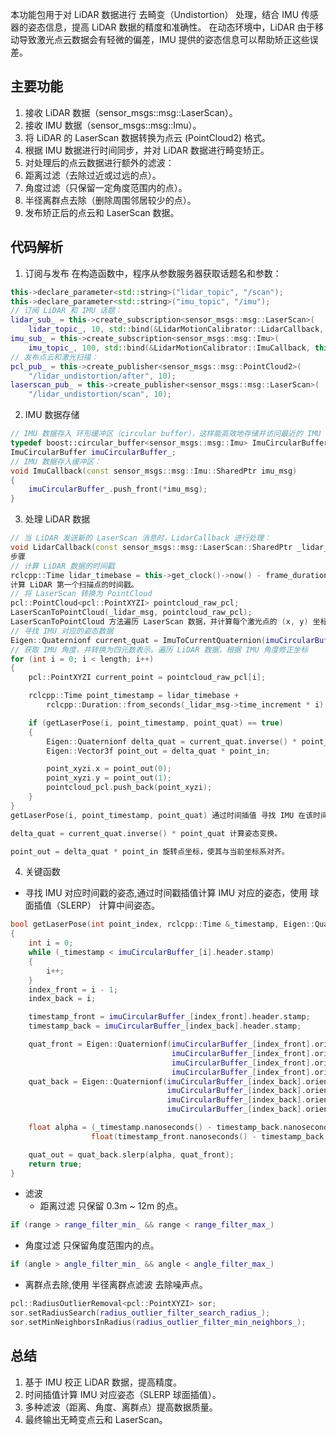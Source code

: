本功能包用于对 LiDAR 数据进行 去畸变（Undistortion） 处理，结合 IMU 传感器的姿态信息，提高 LiDAR 数据的精度和准确性。
在动态环境中，LiDAR 由于移动导致激光点云数据会有轻微的偏差，IMU 提供的姿态信息可以帮助矫正这些误差。

## 主要功能
1. 接收 LiDAR 数据（sensor_msgs::msg::LaserScan）。
2. 接收 IMU 数据（sensor_msgs::msg::Imu）。
3. 将 LiDAR 的 LaserScan 数据转换为点云 (PointCloud2) 格式。
4. 根据 IMU 数据进行时间同步，并对 LiDAR 数据进行畸变矫正。
5. 对处理后的点云数据进行额外的滤波：
6. 距离过滤（去除过近或过远的点）。
7. 角度过滤（只保留一定角度范围内的点）。
8. 半径离群点去除（删除周围邻居较少的点）。
9. 发布矫正后的点云和 LaserScan 数据。

## 代码解析
1. 订阅与发布
在构造函数中，程序从参数服务器获取话题名和参数：

```cpp
this->declare_parameter<std::string>("lidar_topic", "/scan");
this->declare_parameter<std::string>("imu_topic", "/imu");
// 订阅 LiDAR 和 IMU 话题：
lidar_sub_ = this->create_subscription<sensor_msgs::msg::LaserScan>(
    lidar_topic_, 10, std::bind(&LidarMotionCalibrator::LidarCallback, this, std::placeholders::_1));
imu_sub_ = this->create_subscription<sensor_msgs::msg::Imu>(
    imu_topic_, 100, std::bind(&LidarMotionCalibrator::ImuCallback, this, std::placeholders::_1));
// 发布点云和激光扫描：
pcl_pub_ = this->create_publisher<sensor_msgs::msg::PointCloud2>(
    "/lidar_undistortion/after", 10);
laserscan_pub_ = this->create_publisher<sensor_msgs::msg::LaserScan>(
    "/lidar_undistortion/scan", 10);
```

2. IMU 数据存储

```cpp
// IMU 数据存入 环形缓冲区（circular buffer），这样能高效地存储并访问最近的 IMU 数据，提高查找效率。
typedef boost::circular_buffer<sensor_msgs::msg::Imu> ImuCircularBuffer;
ImuCircularBuffer imuCircularBuffer_;
// IMU 数据存入缓冲区：
void ImuCallback(const sensor_msgs::msg::Imu::SharedPtr imu_msg)
{
    imuCircularBuffer_.push_front(*imu_msg);
}
```

3. 处理 LiDAR 数据
```cpp
// 当 LiDAR 发送新的 LaserScan 消息时，LidarCallback 进行处理：
void LidarCallback(const sensor_msgs::msg::LaserScan::SharedPtr _lidar_msg)
步骤
// 计算 LiDAR 数据的时间戳
rclcpp::Time lidar_timebase = this->get_clock()->now() - frame_duration - delay_duration;
计算 LiDAR 第一个扫描点的时间戳。
// 将 LaserScan 转换为 PointCloud
pcl::PointCloud<pcl::PointXYZI> pointcloud_raw_pcl;
LaserScanToPointCloud(_lidar_msg, pointcloud_raw_pcl);
LaserScanToPointCloud 方法遍历 LaserScan 数据，并计算每个激光点的 (x, y) 坐标。
// 寻找 IMU 对应的姿态数据
Eigen::Quaternionf current_quat = ImuToCurrentQuaternion(imuCircularBuffer_[0].orientation);
// 获取 IMU 角度，并转换为四元数表示。遍历 LiDAR 数据，根据 IMU 角度修正坐标
for (int i = 0; i < length; i++)
{
    pcl::PointXYZI current_point = pointcloud_raw_pcl[i];

    rclcpp::Time point_timestamp = lidar_timebase + 
        rclcpp::Duration::from_seconds(_lidar_msg->time_increment * i);

    if (getLaserPose(i, point_timestamp, point_quat) == true)
    {
        Eigen::Quaternionf delta_quat = current_quat.inverse() * point_quat;
        Eigen::Vector3f point_out = delta_quat * point_in;

        point_xyzi.x = point_out(0);
        point_xyzi.y = point_out(1);
        pointcloud_pcl.push_back(point_xyzi);
    }
}
getLaserPose(i, point_timestamp, point_quat) 通过时间插值 寻找 IMU 在该时间点的姿态信息。

delta_quat = current_quat.inverse() * point_quat 计算姿态变换。

point_out = delta_quat * point_in 旋转点坐标，使其与当前坐标系对齐。
```

4. 关键函数
+ 寻找 IMU 对应时间戳的姿态,通过时间戳插值计算 IMU 对应的姿态，使用 球面插值（SLERP） 计算中间姿态。
```cpp
bool getLaserPose(int point_index, rclcpp::Time &_timestamp, Eigen::Quaternionf &quat_out)
{
    int i = 0;
    while (_timestamp < imuCircularBuffer_[i].header.stamp)
    {
        i++;
    }
    index_front = i - 1;
    index_back = i;

    timestamp_front = imuCircularBuffer_[index_front].header.stamp;
    timestamp_back = imuCircularBuffer_[index_back].header.stamp;

    quat_front = Eigen::Quaternionf(imuCircularBuffer_[index_front].orientation.w, 
                                    imuCircularBuffer_[index_front].orientation.x, 
                                    imuCircularBuffer_[index_front].orientation.y, 
                                    imuCircularBuffer_[index_front].orientation.z);
    quat_back = Eigen::Quaternionf(imuCircularBuffer_[index_back].orientation.w, 
                                   imuCircularBuffer_[index_back].orientation.x, 
                                   imuCircularBuffer_[index_back].orientation.y, 
                                   imuCircularBuffer_[index_back].orientation.z);

    float alpha = (_timestamp.nanoseconds() - timestamp_back.nanoseconds()) / 
                  float(timestamp_front.nanoseconds() - timestamp_back.nanoseconds());

    quat_out = quat_back.slerp(alpha, quat_front);
    return true;
}
```
+ 滤波
  + 距离过滤 只保留 0.3m ~ 12m 的点。
```cpp
if (range > range_filter_min_ && range < range_filter_max_)
```
  + 角度过滤 只保留角度范围内的点。

```cpp 
if (angle > angle_filter_min_ && angle < angle_filter_max_)
```
  + 离群点去除,使用 半径离群点滤波 去除噪声点。

```cpp
pcl::RadiusOutlierRemoval<pcl::PointXYZI> sor;
sor.setRadiusSearch(radius_outlier_filter_search_radius_);
sor.setMinNeighborsInRadius(radius_outlier_filter_min_neighbors_);
```

## 总结
1. 基于 IMU 校正 LiDAR 数据，提高精度。
2. 时间插值计算 IMU 对应姿态（SLERP 球面插值）。
3. 多种滤波（距离、角度、离群点）提高数据质量。
4. 最终输出无畸变点云和 LaserScan。
